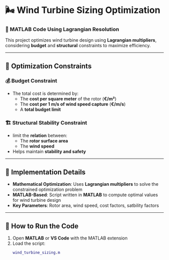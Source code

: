 # 🌬️ **Wind Turbine Sizing Optimization**  

### 📝 MATLAB Code Using Lagrangian Resolution  
This project optimizes wind turbine design using **Lagrangian multipliers**, considering **budget** and **structural** constraints to maximize efficiency.  

---

## 📌 **Optimization Constraints**  

### 💰 **Budget Constraint**  
- The total cost is determined by:  
  - The **cost per square meter** of the rotor (**€/m²**)  
  - The **cost per 1 m/s of wind speed capture** (**€/m/s**)  
  - A **total budget limit**  

### 🏗 **Structural Stability Constraint**  
- limit the **relation** between:  
  - The **rotor surface area**  
  - The **wind speed**  
- Helps maintain **stability and safety**  

---

## 📌 **Implementation Details**  
- **Mathematical Optimization**: Uses **Lagrangian multipliers** to solve the constrained optimization problem  
- **MATLAB-Based**: Script written in **MATLAB** to compute optimal values for wind turbine design  
- **Key Parameters**: Rotor area, wind speed, cost factors, satbility factors
---

## 🚀 **How to Run the Code**  
1. Open **MATLAB** or **VS Code** with the MATLAB extension  
2. Load the script:  
   ```matlab
   wind_turbine_sizing.m
